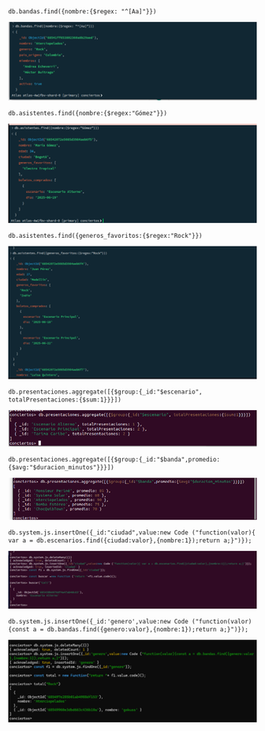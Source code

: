     db.bandas.find({nombre:{$regex: "^[Aa]"}})
![Primer comando](capturas/1.png)

    db.asistentes.find({nombre:{$regex:"Gómez"}})

![](capturas/2.png)

    db.asistentes.find({generos_favoritos:{$regex:"Rock"}})

![](capturas/3.png)

    db.presentaciones.aggregate([{$group:{_id:"$escenario", totalPresentaciones:{$sum:1}}}])

![](capturas/4.png)


    db.presentaciones.aggregate([{$group:{_id:"$banda",promedio:{$avg:"$duracion_minutos"}}}])
![](capturas/5.png)


    db.system.js.insertOne({_id:"ciudad",value:new Code ("function(valor){ var a = db.escenarios.find({ciudad:valor},{nombre:1});return a;}")});

![](capturas/6.png)


    db.system.js.insertOne({_id:'genero',value:new Code ("function(valor){const a = db.bandas.find({genero:valor},{nombre:1});return a;}")});

![](capturas/7.png)


